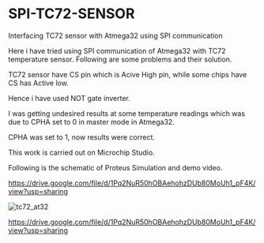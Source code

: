 # SPI-TC72-SENSOR
Interfacing TC72 sensor with Atmega32 using SPI communication

Here i have tried using SPI communication of Atmega32 with TC72 temperature sensor.
Following are some problems and their solution.

TC72 sensor have CS pin which is Acive High pin, while some chips have CS has Active low.

Hence i have used NOT gate inverter.

I was getting undesired results at some temperature readings which was due to CPHA set to 0 in master mode in Atmega32.

CPHA was set to 1, now results were correct.

This work is carried out on Microchip Studio.

Following is the schematic of Proteus Simulation and demo video.

https://drive.google.com/file/d/1Pq2NuR50hOBAehohzDUb80MoUh1_pF4K/view?usp=sharing

![tc72_at32](https://user-images.githubusercontent.com/111571035/194109737-5c14cec7-176d-45aa-bad5-815559a213fe.SVG)

https://drive.google.com/file/d/1Pq2NuR50hOBAehohzDUb80MoUh1_pF4K/view?usp=sharing
